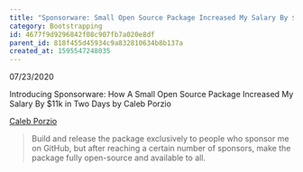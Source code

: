 ```yaml
---
title: "Sponsorware: Small Open Source Package Increased My Salary By $11k"
category: Bootstrapping
id: 4677f9d9296842f08c907fb7a020e8df
parent_id: 818f455d45934c9a832810634b8b137a
created_at: 1595547248035
---
```


07/23/2020

Introducing Sponsorware: How A Small Open Source Package Increased My Salary By $11k in Two Days by Caleb Porzio

[Caleb Porzio](/brain/Caleb-Porzio)

> Build and release the package exclusively to people who sponsor me on GitHub, but after reaching a certain number of sponsors, make the package fully open-source and available to all.

    